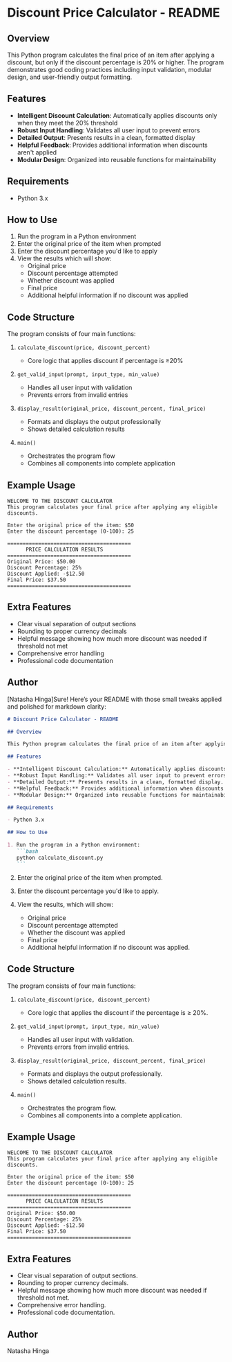 # Discount Price Calculator - README

## Overview

This Python program calculates the final price of an item after applying a discount, but only if the discount percentage is 20% or higher. The program demonstrates good coding practices including input validation, modular design, and user-friendly output formatting.

## Features

- **Intelligent Discount Calculation**: Automatically applies discounts only when they meet the 20% threshold
- **Robust Input Handling**: Validates all user input to prevent errors
- **Detailed Output**: Presents results in a clean, formatted display
- **Helpful Feedback**: Provides additional information when discounts aren't applied
- **Modular Design**: Organized into reusable functions for maintainability

## Requirements

- Python 3.x

## How to Use

1. Run the program in a Python environment
2. Enter the original price of the item when prompted
3. Enter the discount percentage you'd like to apply
4. View the results which will show:
   - Original price
   - Discount percentage attempted
   - Whether discount was applied
   - Final price
   - Additional helpful information if no discount was applied

## Code Structure

The program consists of four main functions:

1. `calculate_discount(price, discount_percent)`
   - Core logic that applies discount if percentage is ≥20%
2. `get_valid_input(prompt, input_type, min_value)`

   - Handles all user input with validation
   - Prevents errors from invalid entries

3. `display_result(original_price, discount_percent, final_price)`

   - Formats and displays the output professionally
   - Shows detailed calculation results

4. `main()`
   - Orchestrates the program flow
   - Combines all components into complete application

## Example Usage

```
WELCOME TO THE DISCOUNT CALCULATOR
This program calculates your final price after applying any eligible discounts.

Enter the original price of the item: $50
Enter the discount percentage (0-100): 25

========================================
      PRICE CALCULATION RESULTS
========================================
Original Price: $50.00
Discount Percentage: 25%
Discount Applied: -$12.50
Final Price: $37.50
========================================
```

## Extra Features

- Clear visual separation of output sections
- Rounding to proper currency decimals
- Helpful message showing how much more discount was needed if threshold not met
- Comprehensive error handling
- Professional code documentation

## Author

[Natasha Hinga]Sure! Here’s your README with those small tweaks applied and polished for markdown clarity:

````markdown
# Discount Price Calculator - README

## Overview

This Python program calculates the final price of an item after applying a discount, but only if the discount percentage is 20% or higher. The program demonstrates good coding practices including input validation, modular design, and user-friendly output formatting.

## Features

- **Intelligent Discount Calculation:** Automatically applies discounts only when they meet the 20% threshold.
- **Robust Input Handling:** Validates all user input to prevent errors.
- **Detailed Output:** Presents results in a clean, formatted display.
- **Helpful Feedback:** Provides additional information when discounts aren't applied.
- **Modular Design:** Organized into reusable functions for maintainability.

## Requirements

- Python 3.x

## How to Use

1. Run the program in a Python environment:
   ```bash
   python calculate_discount.py
   ```
````

2. Enter the original price of the item when prompted.
3. Enter the discount percentage you'd like to apply.
4. View the results, which will show:

   - Original price
   - Discount percentage attempted
   - Whether the discount was applied
   - Final price
   - Additional helpful information if no discount was applied.

## Code Structure

The program consists of four main functions:

1. `calculate_discount(price, discount_percent)`

   - Core logic that applies the discount if the percentage is ≥ 20%.

2. `get_valid_input(prompt, input_type, min_value)`

   - Handles all user input with validation.
   - Prevents errors from invalid entries.

3. `display_result(original_price, discount_percent, final_price)`

   - Formats and displays the output professionally.
   - Shows detailed calculation results.

4. `main()`

   - Orchestrates the program flow.
   - Combines all components into a complete application.

## Example Usage

```
WELCOME TO THE DISCOUNT CALCULATOR
This program calculates your final price after applying any eligible discounts.

Enter the original price of the item: $50
Enter the discount percentage (0-100): 25

========================================
      PRICE CALCULATION RESULTS
========================================
Original Price: $50.00
Discount Percentage: 25%
Discount Applied: -$12.50
Final Price: $37.50
========================================
```

## Extra Features

- Clear visual separation of output sections.
- Rounding to proper currency decimals.
- Helpful message showing how much more discount was needed if threshold not met.
- Comprehensive error handling.
- Professional code documentation.

## Author

Natasha Hinga
